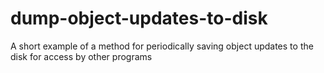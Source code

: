 # dump-object-updates-to-disk
A short example of a method for periodically saving object updates to the disk for access by other programs
